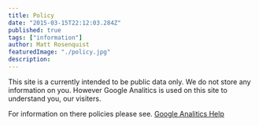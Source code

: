 ```yaml
---
title: Policy
date: "2015-03-15T22:12:03.284Z"
published: true
tags: ["information"]
author: Matt Rosenquist
featuredImage: "./policy.jpg"
description: 
---
```


This site is a currently intended to be public data only. We do not store any information on you. However Google Analitics is used on this site to understand you, our visiters. 

For information on there policies please see.
[Google Analitics Help](https://support.google.com/analytics/answer/6004245?hl=en)
